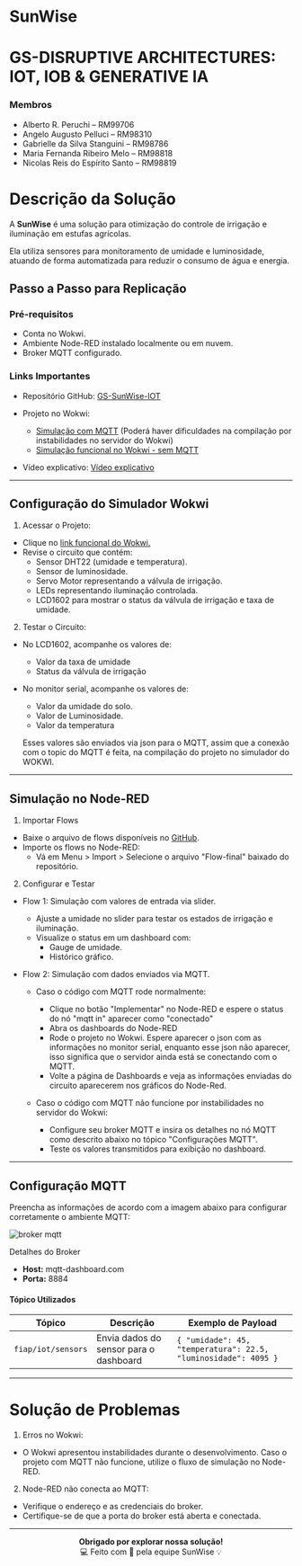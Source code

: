 # **SunWise**
# GS-DISRUPTIVE ARCHITECTURES: IOT, IOB & GENERATIVE IA

### Membros

- Alberto R. Peruchi – RM99706
- Angelo Augusto Pelluci – RM98310
- Gabrielle da Silva Stanguini – RM98786
- Maria Fernanda Ribeiro Melo – RM98818
- Nicolas Reis do Espírito Santo – RM98819

# Descrição da Solução
A **SunWise** é uma solução para otimização do controle de irrigação e iluminação em estufas agrícolas. 

Ela utiliza sensores para monitoramento de umidade e luminosidade, atuando de forma automatizada para reduzir o consumo de água e energia.

## Passo a Passo para Replicação
### Pré-requisitos
- Conta no Wokwi.
- Ambiente Node-RED instalado localmente ou em nuvem.
- Broker MQTT configurado.
### Links Importantes
- Repositório GitHub: [GS-SunWise-IOT](https://github.com/AngPF/GS-SunWise-IOT.git)
- Projeto no Wokwi:
    - [Simulação com MQTT](https://wokwi.com/projects/414636232313826305) (Poderá haver dificuldades na compilação por instabilidades no servidor do Wokwi)
    - [Simulação funcional no Wokwi - sem MQTT ](https://wokwi.com/projects/414393427034769409)
  
- Vídeo explicativo: [Vídeo explicativo]([https://youtu.be/r-_TcEO-0Kc](https://youtu.be/1FAO4_O5Q_I))

-----

## Configuração do Simulador Wokwi
1. Acessar o Projeto:

- Clique no [link funcional do Wokwi.](https://wokwi.com/projects/414636232313826305)
- Revise o circuito que contém:
    - Sensor DHT22 (umidade e temperatura).
    - Sensor de luminosidade.
    - Servo Motor representando a válvula de irrigação.
    - LEDs representando iluminação controlada.
    - LCD1602 para mostrar o status da válvula de irrigação e taxa de umidade.

2. Testar o Circuito:

- No LCD1602, acompanhe os valores de:
  - Valor da taxa de umidade
  - Status da válvula de irrigação

- No monitor serial, acompanhe os valores de:
  - Valor da umidade do solo.
  - Valor de Luminosidade.
  - Valor da temperatura
 
  Esses valores são enviados via json para o MQTT, assim que a conexão com o topic do MQTT é feita, na compilação do projeto no simulador do WOKWI.

----

## Simulação no Node-RED

1. Importar Flows
- Baixe o arquivo de flows disponíveis no [GitHub](https://github.com/AngPF/GS-SunWise-IOT.git).
- Importe os flows no Node-RED:
  - Vá em Menu > Import > Selecione o arquivo "Flow-final" baixado do repositório.
    
2. Configurar e Testar
- Flow 1: Simulação com valores de entrada via slider.
    - Ajuste a umidade no slider para testar os estados de irrigação e iluminação.
    - Visualize o status em um dashboard com:
        - Gauge de umidade.
        - Histórico gráfico.
  
- Flow 2: Simulação com dados enviados via MQTT.

   - Caso o código com MQTT rode normalmente:
       - Clique no botão "Implementar" no Node-RED e espere o status do nó "mqtt in" aparecer como "conectado"
       - Abra os dashboards do Node-RED
       - Rode o projeto no Wokwi. Espere aparecer o json com as informações no monitor serial, enquanto esse json não aparecer, isso significa que o servidor ainda está se conectando com o MQTT.
       - Volte a página de Dashboards e veja as informações enviadas do circuito aparecerem nos gráficos do Node-Red.

   - Caso o código com MQTT não funcione por instabilidades no servidor do Wokwi:
       - Configure seu broker MQTT e insira os detalhes no nó MQTT como descrito abaixo no tópico "Configurações MQTT".
       - Teste os valores transmitidos para exibição no dashboard.

----

## Configuração MQTT

Preencha as informações de acordo com a imagem abaixo para configurar corretamente o ambiente MQTT:

![broker mqtt](https://github.com/user-attachments/assets/5ee29282-a5ce-48e2-b066-3fa8f2e38814)

Detalhes do Broker
- **Host:** mqtt-dashboard.com
- **Porta:** 8884

#### Tópico Utilizados
| **Tópico**            | **Descrição**                            | **Exemplo de Payload**                                                                |
|-----------------------|------------------------------------------|--------------------------------------------------------------------------------------|
| `fiap/iot/sensors`     | Envia dados do sensor para o dashboard      | `{ "umidade": 45, "temperatura": 22.5, "luminosidade": 4095 }`                       |

----

# Solução de Problemas

1. Erros no Wokwi:

  - O Wokwi apresentou instabilidades durante o desenvolvimento. Caso o projeto com MQTT não funcione, utilize o fluxo de simulação no Node-RED.

2. Node-RED não conecta ao MQTT:

  - Verifique o endereço e as credenciais do broker.
  - Certifique-se de que a porta do broker está aberta e conectada.


---

<p align="center">
  <strong>Obrigado por explorar nossa solução!</strong><br>
  💻 Feito com 💙 pela equipe SunWise 💡
</p>
